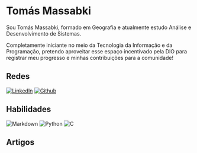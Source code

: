 # Tomás Massabki
Sou Tomás Massabki, formado em Geografia e atualmente estudo Análise e Desenvolvimento de Sistemas.

Completamente iniciante no meio da Tecnologia da Informação e da Programação, pretendo aproveitar esse espaço incentivado pela DIO para registrar meu progresso e minhas contribuições para a comunidade!

## Redes
 [![LinkedIn](https://img.shields.io/badge/LinkedIn-357?style=for-the-badge&logo=linkedin&logoColor=ffffff)](https://br.linkedin.com/in/tomás-massabki/) 
[![Github](https://img.shields.io/badge/Github-357?style=for-the-badge&logo=Github&logoColor=fffff)](https://github.com/tcmassabki/)

## Habilidades
 ![Markdown](https://img.shields.io/badge/Markdown-357?style=for-the-badge&logo=markdown)
![Python](https://img.shields.io/badge/Python-357?style=for-the-badge&logo=python&logoColor=ffffff)
![C](https://img.shields.io/badge/C-357?style=for-the-badge&logo=c&logoColor=ffffff)

## Artigos